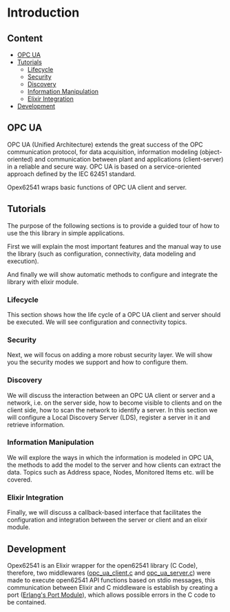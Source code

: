 # Introduction

## Content

- [OPC UA](#opc-ua)
- [Tutorials](#tutorials)
  - [Lifecycle](#lifecycle)
  - [Security](#security)
  - [Discovery](#discovery)
  - [Information Manipulation](#information-manipulation)
  - [Elixir Integration](#elixir-integration)
- [Development](#development)

## OPC UA

OPC UA (Unified Architecture) extends the great success of the OPC communication protocol, for data acquisition, information modeling (object-oriented) and communication between plant and applications (client-server) in a reliable and secure way. OPC UA is based on a service-oriented approach defined by the IEC 62451 standard.

Opex62541 wraps basic functions of OPC UA client and server.

## Tutorials

The purpose of the following sections is to provide a guided tour of how to use the this library in simple applications.

First we will explain the most important features and the manual way to use the library (such as configuration, connectivity, data modeling and execution).

And finally we will show automatic methods to configure and integrate the library with elixir module.

### Lifecycle

This section shows how the life cycle of a OPC UA client and server should be executed. We will see configuration and connectivity topics. 

### Security

Next, we will focus on adding a more robust security layer. We will show you the security modes we support and how to configure them.

### Discovery

We will discuss the interaction between an OPC UA client or server and a network, i.e. on the server side, how to become visible to clients and on the client side, how to scan the network to identify a server. In this section we will configure a Local Discovery Server (LDS), register a server in it and retrieve information.

### Information Manipulation

We will explore the ways in which the information is modeled in OPC UA, the methods to add the model to the server and how clients can extract the data. Topics such as Address space, Nodes, Monitored Items etc. will be covered.

### Elixir Integration

Finally, we will discuss a callback-based interface that facilitates the configuration and integration between the server or client and an elixir module.

## Development

Opex62541 is an Elixir wrapper for the open62541 library (C Code), therefore, two middlewares ([opc_ua_client.c](https://github.com/valiot/opex62541/blob/master/src/opc_ua_client.c) and [opc_ua_server.c](https://github.com/valiot/opex62541/blob/master/src/opc_ua_server.c)) were made to execute open62541 API functions based on stdio messages, this communication between Elixir and C middleware is establish by creating a port ([Erlang's Port Module](http://erlang.org/doc/tutorial/c_port.html)), which allows possible errors in the C code to be contained.